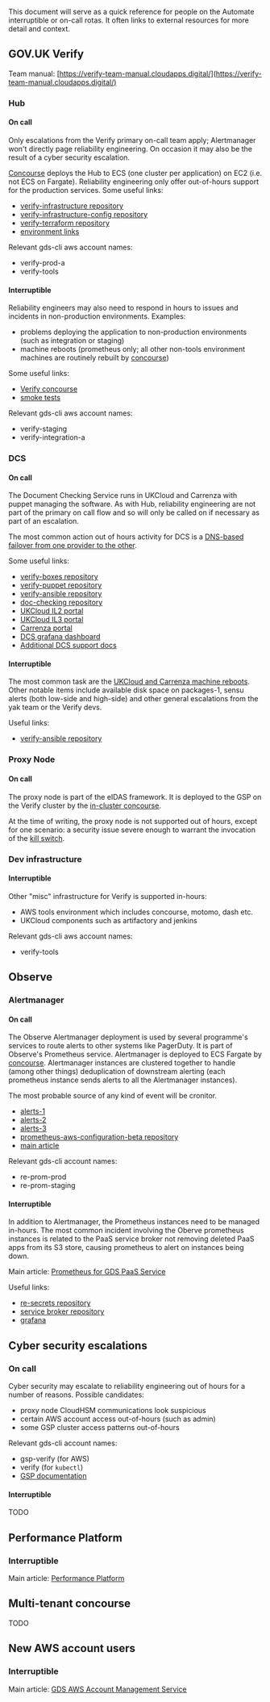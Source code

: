 This document will serve as a quick reference for people on the
Automate interruptible or on-call rotas. It often links to external
resources for more detail and context.

## GOV.UK Verify

Team manual:
[https://verify-team-manual.cloudapps.digital/](https://verify-team-manual.cloudapps.digital/)

### Hub

#### On call

Only escalations from the Verify primary on-call team apply; Alertmanager won't
directly page reliability engineering. On occasion it may also be the result of
a cyber security escalation.

[Concourse](https://deployer.tools.signin.service.gov.uk/teams/main/pipelines/deploy-verify-hub)
deploys the Hub to ECS (one cluster per application) on EC2 (i.e. not ECS on
Fargate). Reliability engineering only offer out-of-hours support for the
production services. Some useful links:

* [verify-infrastructure
  repository](https://github.com/alphagov/verify-infrastructure)
* [verify-infrastructure-config
  repository](https://github.com/alphagov/verify-infrastructure-config)
* [verify-terraform repository](https://github.com/alphagov/verify-terraform)
* [environment
  links](https://verify-team-manual.cloudapps.digital/documentation/support/second-line/environment-links.html)

Relevant gds-cli aws account names:

* verify-prod-a
* verify-tools

#### Interruptible

Reliability engineers may also need to respond in hours to issues and incidents
in non-production environments. Examples:

* problems deploying the application to non-production environments (such as
  integration or staging)
* machine reboots (prometheus only; all other non-tools environment machines are
  routinely rebuilt by
  [concourse](https://deployer.tools.signin.service.gov.uk/teams/main/pipelines/deploy-verify-hub?group=instance-rolling))

Some useful links:

* [Verify concourse](https://deployer.tools.signin.service.gov.uk)
* [smoke
  tests](https://deployer.tools.signin.service.gov.uk/teams/main/pipelines/smoketests)

Relevant gds-cli aws account names:

* verify-staging
* verify-integration-a

### DCS

#### On call

The Document Checking Service runs in UKCloud and Carrenza with puppet managing
the software. As with Hub, reliability engineering are not part of the primary
on call flow and so will only be called on if necessary as part of an
escalation.

The most common action out of hours activity for DCS is a [DNS-based
failover from one provider to the
other](https://re-team-manual.cloudapps.digital/verify.html#dns-changes).


Some useful links:

* [verify-boxes repository](https://github.com/alphagov/verify-boxes)
* [verify-puppet repository](https://github.com/alphagov/verify-puppet)
* [verify-ansible repository](https://github.com/alphagov/verify-ansible)
* [doc-checking repository](https://github.com/alphagov/doc-checking)
* [UKCloud IL2 portal](https://portal.skyscapecloud.com/login)
* [UKCloud IL3 portal](https://portal.skyscapecloud.gsi.gov.uk/login)
* [Carrenza portal](https://vcloud.carrenza.com/cloud/org/62xq)
* [DCS grafana
  dashboard](https://grafana.tools.signin.service.gov.uk/d/yOz9AKRZk/dcs-ukc-and-cr?orgId=1&var-Graphite=All)
* [Additional DCS support
  docs](https://verify-team-manual.cloudapps.digital/documentation/support/#dcs)

#### Interruptible

The most common task are the [UKCloud and Carrenza machine
reboots](https://verify-team-manual.cloudapps.digital/documentation/support/dcs/rolling-reboots.html).
Other notable items include available disk space on packages-1, sensu
alerts (both low-side and high-side) and other general escalations
from the yak team or the Verify devs.

Useful links:

* [verify-ansible repository](https://github.com/alphagov/verify-ansible)

### Proxy Node

#### On call

The proxy node is part of the eIDAS framework. It is deployed to the GSP on the
Verify cluster by the [in-cluster
concourse](https://ci.london.verify.govsvc.uk/teams/proxy-node-prod/pipelines/deploy).

At the time of writing, the proxy node is not supported out of hours,
except for one scenario: a security issue severe enough to warrant the
invocation of the [kill
switch](https://ci.london.verify.govsvc.uk/teams/proxy-node-prod/pipelines/killswitch).

### Dev infrastructure

#### Interruptible

Other "misc" infrastructure for Verify is supported in-hours:

* AWS tools environment which includes concourse, motomo, dash etc.
* UKCloud components such as artifactory and jenkins

Relevant gds-cli aws account names:

* verify-tools

## Observe

### Alertmanager

#### On call

The Observe Alertmanager deployment is used by several programme's services to
route alerts to other systems like PagerDuty. It is part of Observe's Prometheus
service. Alertmanager is deployed to ECS Fargate by
[concourse](https://cd.gds-reliability.engineering/teams/autom8/pipelines/prometheus).
Alertmanager instances are clustered together to handle (among other things)
deduplication of downstream alerting (each prometheus instance sends alerts to
all the Alertmanager instances).

The most probable source of any kind of event will be cronitor.

* [alerts-1](https://alerts-1.monitoring.gds-reliability.engineering/)
* [alerts-2](https://alerts-2.monitoring.gds-reliability.engineering/)
* [alerts-3](https://alerts-3.monitoring.gds-reliability.engineering/)
* [prometheus-aws-configuration-beta
  repository](https://github.com/alphagov/prometheus-aws-configuration-beta)
* [main
  article](https://re-team-manual.cloudapps.digital/prometheus-for-gds-paas-users.html)

Relevant gds-cli account names:

* re-prom-prod
* re-prom-staging

#### Interruptible

In addition to Alertmanager, the Prometheus instances need to be managed
in-hours. The most common incident involving the Oberve prometheus instances is
related to the PaaS service broker not removing deleted PaaS apps from its S3
store, causing prometheus to alert on instances being down.

Main article: [Prometheus for GDS PaaS
Service](https://re-team-manual.cloudapps.digital/prometheus-for-gds-paas-users.html)

Useful links:

* [re-secrets repository](https://github.com/alphagov/re-secrets)
* [service broker repository](https://github.com/alphagov/cf_app_discovery)
* [grafana](https://grafana-paas.cloudapps.digital/)

## Cyber security escalations

### On call

Cyber security may escalate to reliability engineering out of hours for a number
of reasons. Possible candidates:

* proxy node CloudHSM communications look suspicious
* certain AWS account access out-of-hours (such as admin)
* some GSP cluster access patterns out-of-hours

Relevant gds-cli account names:

* gsp-verify (for AWS)
* verify (for `kubectl`)
* [GSP documentation](https://github.com/alphagov/gsp/tree/master/docs)

#### Interruptible

TODO

## Performance Platform

### Interruptible

Main article: [Performance
Platform](https://re-team-manual.cloudapps.digital/performance-platform.html)

## Multi-tenant concourse

TODO

## New AWS account users

### Interruptible

Main article: [GDS AWS Account Management
Service](https://re-team-manual.cloudapps.digital/gds-aws-account-management-service.html)
